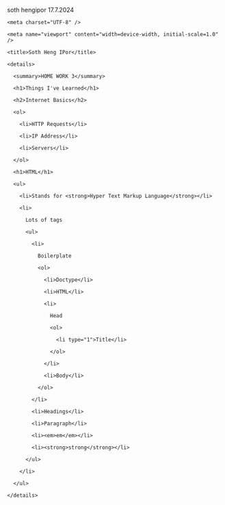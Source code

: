 soth hengipor 17.7.2024
<!DOCTYPE html>
<html lang="en">

  <head>

    <meta charset="UTF-8" />

    <meta name="viewport" content="width=device-width, initial-scale=1.0" />

    <title>Soth Heng IPor</title>

  </head>

  <body>

    <details>

      <summary>HOME WORK 3</summary>

      <h1>Things I've Learned</h1>

      <h2>Internet Basics</h2>

      <ol>

        <li>HTTP Requests</li>

        <li>IP Address</li>

        <li>Servers</li>

      </ol>

      <h1>HTML</h1>

      <ul>

        <li>Stands for <strong>Hyper Text Markup Language</strong></li>

        <li>

          Lots of tags

          <ul>

            <li>

              Boilerplate

              <ol>

                <li>Doctype</li>

                <li>HTML</li>

                <li>

                  Head

                  <ol>

                    <li type="1">Title</li>

                  </ol>

                </li>

                <li>Body</li>

              </ol>

            </li>

            <li>Headings</li>

            <li>Paragraph</li>

            <li><em>em</em></li>

            <li><strong>strong</strong></li>

          </ul>

        </li>

      </ul>

    </details>

  </body>

</html>
